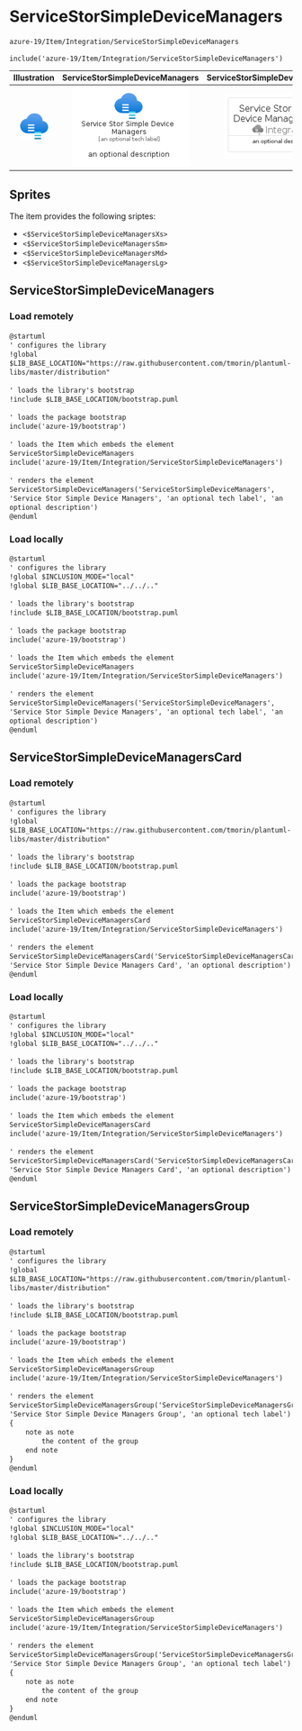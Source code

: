 # ServiceStorSimpleDeviceManagers


```text
azure-19/Item/Integration/ServiceStorSimpleDeviceManagers
```

```text
include('azure-19/Item/Integration/ServiceStorSimpleDeviceManagers')
```



| Illustration | ServiceStorSimpleDeviceManagers | ServiceStorSimpleDeviceManagersCard | ServiceStorSimpleDeviceManagersGroup |
| :---: | :---: | :---: | :---: |
| ![illustration for Illustration](../../../azure-19/Item/Integration/ServiceStorSimpleDeviceManagers.png) | ![illustration for ServiceStorSimpleDeviceManagers](../../../azure-19/Item/Integration/ServiceStorSimpleDeviceManagers.Local.png) | ![illustration for ServiceStorSimpleDeviceManagersCard](../../../azure-19/Item/Integration/ServiceStorSimpleDeviceManagersCard.Local.png) | ![illustration for ServiceStorSimpleDeviceManagersGroup](../../../azure-19/Item/Integration/ServiceStorSimpleDeviceManagersGroup.Local.png) |



## Sprites
The item provides the following sriptes:

- `<$ServiceStorSimpleDeviceManagersXs>`
- `<$ServiceStorSimpleDeviceManagersSm>`
- `<$ServiceStorSimpleDeviceManagersMd>`
- `<$ServiceStorSimpleDeviceManagersLg>`





## ServiceStorSimpleDeviceManagers

### Load remotely
```plantuml
@startuml
' configures the library
!global $LIB_BASE_LOCATION="https://raw.githubusercontent.com/tmorin/plantuml-libs/master/distribution"

' loads the library's bootstrap
!include $LIB_BASE_LOCATION/bootstrap.puml

' loads the package bootstrap
include('azure-19/bootstrap')

' loads the Item which embeds the element ServiceStorSimpleDeviceManagers
include('azure-19/Item/Integration/ServiceStorSimpleDeviceManagers')

' renders the element
ServiceStorSimpleDeviceManagers('ServiceStorSimpleDeviceManagers', 'Service Stor Simple Device Managers', 'an optional tech label', 'an optional description')
@enduml
```

### Load locally
```plantuml
@startuml
' configures the library
!global $INCLUSION_MODE="local"
!global $LIB_BASE_LOCATION="../../.."

' loads the library's bootstrap
!include $LIB_BASE_LOCATION/bootstrap.puml

' loads the package bootstrap
include('azure-19/bootstrap')

' loads the Item which embeds the element ServiceStorSimpleDeviceManagers
include('azure-19/Item/Integration/ServiceStorSimpleDeviceManagers')

' renders the element
ServiceStorSimpleDeviceManagers('ServiceStorSimpleDeviceManagers', 'Service Stor Simple Device Managers', 'an optional tech label', 'an optional description')
@enduml
```

## ServiceStorSimpleDeviceManagersCard

### Load remotely
```plantuml
@startuml
' configures the library
!global $LIB_BASE_LOCATION="https://raw.githubusercontent.com/tmorin/plantuml-libs/master/distribution"

' loads the library's bootstrap
!include $LIB_BASE_LOCATION/bootstrap.puml

' loads the package bootstrap
include('azure-19/bootstrap')

' loads the Item which embeds the element ServiceStorSimpleDeviceManagersCard
include('azure-19/Item/Integration/ServiceStorSimpleDeviceManagers')

' renders the element
ServiceStorSimpleDeviceManagersCard('ServiceStorSimpleDeviceManagersCard', 'Service Stor Simple Device Managers Card', 'an optional description')
@enduml
```

### Load locally
```plantuml
@startuml
' configures the library
!global $INCLUSION_MODE="local"
!global $LIB_BASE_LOCATION="../../.."

' loads the library's bootstrap
!include $LIB_BASE_LOCATION/bootstrap.puml

' loads the package bootstrap
include('azure-19/bootstrap')

' loads the Item which embeds the element ServiceStorSimpleDeviceManagersCard
include('azure-19/Item/Integration/ServiceStorSimpleDeviceManagers')

' renders the element
ServiceStorSimpleDeviceManagersCard('ServiceStorSimpleDeviceManagersCard', 'Service Stor Simple Device Managers Card', 'an optional description')
@enduml
```

## ServiceStorSimpleDeviceManagersGroup

### Load remotely
```plantuml
@startuml
' configures the library
!global $LIB_BASE_LOCATION="https://raw.githubusercontent.com/tmorin/plantuml-libs/master/distribution"

' loads the library's bootstrap
!include $LIB_BASE_LOCATION/bootstrap.puml

' loads the package bootstrap
include('azure-19/bootstrap')

' loads the Item which embeds the element ServiceStorSimpleDeviceManagersGroup
include('azure-19/Item/Integration/ServiceStorSimpleDeviceManagers')

' renders the element
ServiceStorSimpleDeviceManagersGroup('ServiceStorSimpleDeviceManagersGroup', 'Service Stor Simple Device Managers Group', 'an optional tech label') {
    note as note
        the content of the group
    end note
}
@enduml
```

### Load locally
```plantuml
@startuml
' configures the library
!global $INCLUSION_MODE="local"
!global $LIB_BASE_LOCATION="../../.."

' loads the library's bootstrap
!include $LIB_BASE_LOCATION/bootstrap.puml

' loads the package bootstrap
include('azure-19/bootstrap')

' loads the Item which embeds the element ServiceStorSimpleDeviceManagersGroup
include('azure-19/Item/Integration/ServiceStorSimpleDeviceManagers')

' renders the element
ServiceStorSimpleDeviceManagersGroup('ServiceStorSimpleDeviceManagersGroup', 'Service Stor Simple Device Managers Group', 'an optional tech label') {
    note as note
        the content of the group
    end note
}
@enduml
```

